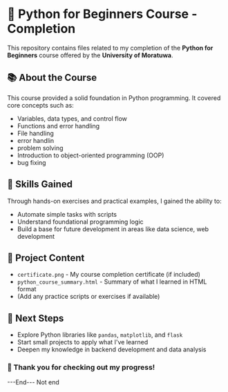 # 🎉 Python for Beginners Course - Completion

This repository contains files related to my completion of the **Python for Beginners** course offered by the **University of Moratuwa**.

## 📚 About the Course

This course provided a solid foundation in Python programming. It covered core concepts such as:

- Variables, data types, and control flow
- Functions and error handling
- File handling
- error handlin
- problem solving
- Introduction to object-oriented programming (OOP)
- bug fixing

## 🚀 Skills Gained

Through hands-on exercises and practical examples, I gained the ability to:


- Automate simple tasks with scripts
- Understand foundational programming logic
- Build a base for future development in areas like data science, web development

## 📁 Project Content

- `certificate.png` - My course completion certificate (if included)
- `python_course_summary.html` - Summary of what I learned in HTML format
- (Add any practice scripts or exercises if available)

## 🧠 Next Steps

- Explore Python libraries like `pandas`, `matplotlib`, and `flask`
- Start small projects to apply what I've learned
- Deepen my knowledge in backend development and data analysis

### 📌 Thank you for checking out my progress!
---End---
Not end


